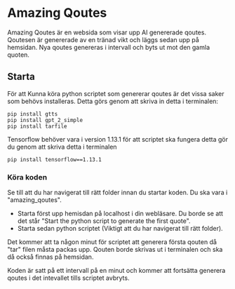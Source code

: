 # Amazing Qoutes

Amazing Qoutes är en websida som visar upp AI genererade qoutes. Qoutesen är genererade av en tränad vikt och läggs sedan upp på hemsidan. Nya qoutes genereras i intervall och byts ut mot den gamla quoten.

## Starta

För att Kunna köra python scriptet som genererar qoutes är det vissa saker som behövs installeras. Detta görs genom att skriva in detta i terminalen:
```
pip install gtts
pip install gpt_2_simple
pip install tarfile
```
Tensorflow behöver vara i version 1.13.1 för att scriptet ska fungera detta gör du genom att skriva detta i terminalen
```
pip install tensorflow==1.13.1
```
### Köra koden
Se till att du har navigerat till rätt folder innan du startar koden. Du ska vara i "amazing_qoutes".

* Starta först upp hemisdan på localhost i din webläsare. Du borde se att det står "Start the python script to generate the first quote".
* Starta sedan python scriptet (Viktigt att du har navigerat till rätt folder).

Det kommer att ta någon minut för scriptet att generera första qouten då "tar" filen måsta packas upp. Qouten borde skrivas ut i terminalen och ska då också finnas på hemsidan. 

Koden är satt på ett intervall på en minut och kommer att fortsätta generera qoutes i det intevallet tills scriptet avbryts. 
